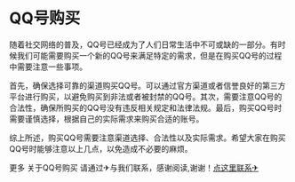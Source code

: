 # QQ号购买

随着社交网络的普及，QQ号已经成为了人们日常生活中不可或缺的一部分。有时候我们可能需要购买一个新的QQ号来满足特定的需求，但是在购买QQ号的过程中需要注意一些事项。

首先，确保选择可靠的渠道购买QQ号。可以通过官方渠道或者信誉良好的第三方平台进行购买，以避免购买到非法或者被封禁的QQ号。其次，需要注意QQ号的合法性，确保所购买的QQ号没有违反相关规定和法律法规。最后，购买QQ号时需要谨慎选择，根据自己的实际需求来购买合适的账号。

综上所述，购买QQ号需要注意渠道选择、合法性以及实际需求。希望大家在购买QQ号时能够注意以上几点，以免造成不必要的麻烦。

更多 关于QQ号购买 请通过✈与我们联系，感谢阅读,谢谢！[点这里联系✈](https://c.k02.cc)